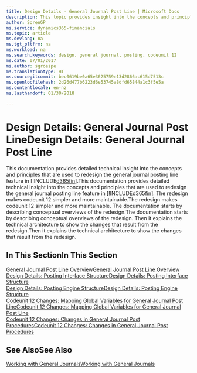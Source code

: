 ```yaml
---
title: Design Details - General Journal Post Line | Microsoft Docs
description: This topic provides insight into the concepts and principles that are used to redesign the general journal posting line feature in Finance and Operations, Business edition.
author: SorenGP
ms.service: dynamics365-financials
ms.topic: article
ms.devlang: na
ms.tgt_pltfrm: na
ms.workload: na
ms.search.keywords: design, general journal, posting, codeunit 12
ms.date: 07/01/2017
ms.author: sgroespe
ms.translationtype: HT
ms.sourcegitcommit: bec0619be0a65e3625759e13d2866ac615d7513c
ms.openlocfilehash: 2d26d477b6223d6e53745a8dfd65844a1c3f5e5a
ms.contentlocale: en-nz
ms.lasthandoff: 01/30/2018

---
```

# <a name="design-details-general-journal-post-line"></a><span data-ttu-id="597a3-103">Design Details: General Journal Post Line</span><span class="sxs-lookup"><span data-stu-id="597a3-103">Design Details: General Journal Post Line</span></span>
<span data-ttu-id="597a3-104">This documentation provides detailed technical insight into the concepts and principles that are used to redesign the general journal posting line feature in [!INCLUDE[d365fin](includes/d365fin_md.md)].</span><span class="sxs-lookup"><span data-stu-id="597a3-104">This documentation provides detailed technical insight into the concepts and principles that are used to redesign the general journal posting line feature in [!INCLUDE[d365fin](includes/d365fin_md.md)].</span></span> <span data-ttu-id="597a3-105">The redesign makes codeunit 12 simpler and more maintainable.</span><span class="sxs-lookup"><span data-stu-id="597a3-105">The redesign makes codeunit 12 simpler and more maintainable.</span></span> <span data-ttu-id="597a3-106">The documentation starts by describing conceptual overviews of the redesign.</span><span class="sxs-lookup"><span data-stu-id="597a3-106">The documentation starts by describing conceptual overviews of the redesign.</span></span> <span data-ttu-id="597a3-107">Then it explains the technical architecture to show the changes that result from the redesign.</span><span class="sxs-lookup"><span data-stu-id="597a3-107">Then it explains the technical architecture to show the changes that result from the redesign.</span></span>  

## <a name="in-this-section"></a><span data-ttu-id="597a3-108">In This Section</span><span class="sxs-lookup"><span data-stu-id="597a3-108">In This Section</span></span>  
[<span data-ttu-id="597a3-109">General Journal Post Line Overview</span><span class="sxs-lookup"><span data-stu-id="597a3-109">General Journal Post Line Overview</span></span>](design-details-general-journal-post-line-overview.md)  
[<span data-ttu-id="597a3-110">Design Details: Posting Interface Structure</span><span class="sxs-lookup"><span data-stu-id="597a3-110">Design Details: Posting Interface Structure</span></span>](design-details-posting-interface-structure.md)  
[<span data-ttu-id="597a3-111">Design Details: Posting Engine Structure</span><span class="sxs-lookup"><span data-stu-id="597a3-111">Design Details: Posting Engine Structure</span></span>](design-details-posting-engine-structure.md)  
[<span data-ttu-id="597a3-112">Codeunit 12 Changes: Mapping Global Variables for General Journal Post Line</span><span class="sxs-lookup"><span data-stu-id="597a3-112">Codeunit 12 Changes: Mapping Global Variables for General Journal Post Line</span></span>](design-details-codeunit-12-changes-mapping-global-variables-for-general-journal-post-line.md)  
[<span data-ttu-id="597a3-113">Codeunit 12 Changes: Changes in General Journal Post Procedures</span><span class="sxs-lookup"><span data-stu-id="597a3-113">Codeunit 12 Changes: Changes in General Journal Post Procedures</span></span>](design-details-codeunit-12-changes-changes-in-general-journal-post-procedures.md)  

## <a name="see-also"></a><span data-ttu-id="597a3-114">See Also</span><span class="sxs-lookup"><span data-stu-id="597a3-114">See Also</span></span>  
[<span data-ttu-id="597a3-115">Working with General Journals</span><span class="sxs-lookup"><span data-stu-id="597a3-115">Working with General Journals</span></span>](ui-work-general-journals.md)

